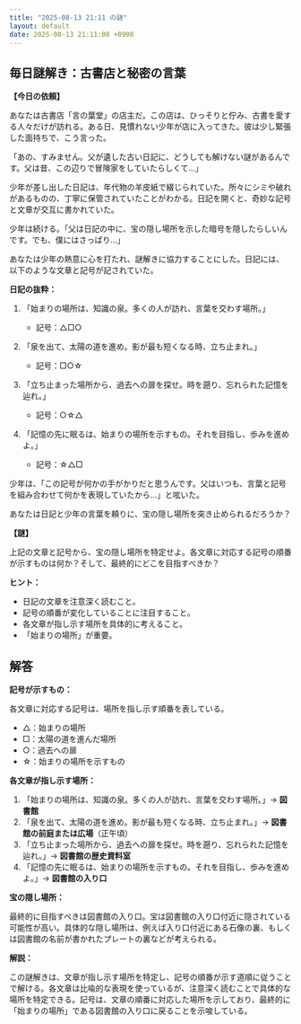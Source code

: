 ```yaml
---
title: "2025-08-13 21:11 の謎"
layout: default
date: 2025-08-13 21:11:00 +0900
---
```

## 毎日謎解き：古書店と秘密の言葉

**【今日の依頼】**

あなたは古書店「言の葉堂」の店主だ。この店は、ひっそりと佇み、古書を愛する人々だけが訪れる。ある日、見慣れない少年が店に入ってきた。彼は少し緊張した面持ちで、こう言った。

「あの、すみません。父が遺した古い日記に、どうしても解けない謎があるんです。父は昔、この辺りで冒険家をしていたらしくて…」

少年が差し出した日記は、年代物の羊皮紙で綴じられていた。所々にシミや破れがあるものの、丁寧に保管されていたことがわかる。日記を開くと、奇妙な記号と文章が交互に書かれていた。

少年は続ける。「父は日記の中に、宝の隠し場所を示した暗号を隠したらしいんです。でも、僕にはさっぱり…」

あなたは少年の熱意に心を打たれ、謎解きに協力することにした。日記には、以下のような文章と記号が記されていた。

**日記の抜粋：**

1.  「始まりの場所は、知識の泉。多くの人が訪れ、言葉を交わす場所。」
    *   記号：△□○

2.  「泉を出て、太陽の道を進め。影が最も短くなる時、立ち止まれ。」
    *   記号：□○☆

3.  「立ち止まった場所から、過去への扉を探せ。時を遡り、忘れられた記憶を辿れ。」
    *   記号：○☆△

4.  「記憶の先に眠るは、始まりの場所を示すもの。それを目指し、歩みを進めよ。」
    *   記号：☆△□

少年は、「この記号が何かの手がかりだと思うんです。父はいつも、言葉と記号を組み合わせて何かを表現していたから…」と呟いた。

あなたは日記と少年の言葉を頼りに、宝の隠し場所を突き止められるだろうか？

**【謎】**

上記の文章と記号から、宝の隠し場所を特定せよ。各文章に対応する記号の順番が示すものは何か？そして、最終的にどこを目指すべきか？

**ヒント：**

*   日記の文章を注意深く読むこと。
*   記号の順番が変化していることに注目すること。
*   各文章が指し示す場所を具体的に考えること。
*   「始まりの場所」が重要。

## 解答

**記号が示すもの：**

各文章に対応する記号は、場所を指し示す順番を表している。

*   △：始まりの場所
*   □：太陽の道を進んだ場所
*   ○：過去への扉
*   ☆：始まりの場所を示すもの

**各文章が指し示す場所：**

1.  「始まりの場所は、知識の泉。多くの人が訪れ、言葉を交わす場所。」→ **図書館**
2.  「泉を出て、太陽の道を進め。影が最も短くなる時、立ち止まれ。」→ **図書館の前庭または広場**（正午頃）
3.  「立ち止まった場所から、過去への扉を探せ。時を遡り、忘れられた記憶を辿れ。」→ **図書館の歴史資料室**
4.  「記憶の先に眠るは、始まりの場所を示すもの。それを目指し、歩みを進めよ。」→ **図書館の入り口**

**宝の隠し場所：**

最終的に目指すべきは図書館の入り口。宝は図書館の入り口付近に隠されている可能性が高い。具体的な隠し場所は、例えば入り口付近にある石像の裏、もしくは図書館の名前が書かれたプレートの裏などが考えられる。

**解説：**

この謎解きは、文章が指し示す場所を特定し、記号の順番が示す道順に従うことで解ける。各文章は比喩的な表現を使っているが、注意深く読むことで具体的な場所を特定できる。記号は、文章の順番に対応した場所を示しており、最終的に「始まりの場所」である図書館の入り口に戻ることを示唆している。
